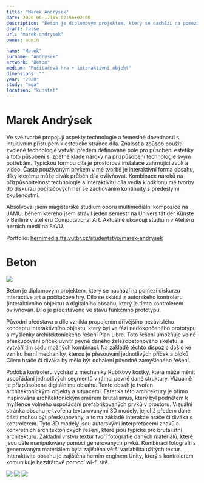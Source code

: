 ```yaml
---
title: "Marek Andrýsek"
date: 2020-08-17T15:02:56+02:00
description: "Beton je diplomovým projektem, který se nachází na pomezí diskurzu interactive art a počítačové hry. Dílo se skládá z autorského kontroleru (interaktivního objektu) a digitálního obsahu, který je tímto kontrolerem ovlivňován."
draft: false
url: "marek-andrysek"
owner: admin

name: "Marek"
surname: "Andrýsek"
artwork: "Beton"
medium: "Počítačová hra + interaktivní objekt"
dimensions: ""
year: "2020"
study: "mga"
location: "kunstat"
---
```


# Marek Andrýsek

Ve své tvorbě propojuji aspekty technologie a řemeslné dovednosti s intuitivním přístupem k estetické stránce díla. Znalost a způsob použití zvolené technologie vytváří předem definované pole pro působení estetiky a toto působení si zpětně klade nároky na přizpůsobení technologie svým potřebám. Typickou formou díla je prostorová instalace zahrnující zvuk a video. Často používaným prvkem v mé tvorbě je interaktivní forma obsahu, díky kterému může divák průběh díla ovlivňovat. Kombinace nároků na přizpůsobitelnost technologie a interaktivitu díla vedla k odklonu mé tvorby do diskurzu počítačových her se zachováním kontinuity s předešlými zkušenostmi.

Absolvoval jsem magisterské studium oboru multimediální kompozice na JAMU, během kterého jsem strávil jeden semestr na Universität der Künste v Berlíně v ateliéru Computational Art. Aktuálně ukončuji studium v Ateliéru herních médií na FaVU.

Portfolio: [hernimedia.ffa.vutbr.cz/studentstvo/marek-andrysek](http://hernimedia.ffa.vutbr.cz/studentstvo/marek-andrysek/)

<!-- SECTION BREAK -->
# Beton

![](/2020/andrysek/1.jpg)

Beton je diplomovým projektem, který se nachází na pomezí diskurzu interactive art a počítačové hry. Dílo se skládá z autorského kontroleru (interaktivního objektu) a digitálního obsahu, který je tímto kontrolerem ovlivňován. Dílo je představeno ve stavu funkčního prototypu.

Původní představa o díle vznikla propojením dřívějšího nezávislého konceptu interaktivního objektu, který byl ve fázi nedokončeného prototypu a myšlenky architektonického řešení Plan Libre. Toto řešení umožňuje volné přeskupování příček uvnitř pevně daného železobetonového skeletu, a vytváří tím sadu možných kombinací. Na základě těchto dispozic došlo ke vzniku herní mechaniky, kterou je přesouvání jednotlivých příček a bloků. Cílem hráče či diváka by mělo být odhalení původně zamýšleného řešení.

Podoba kontroleru vychází z mechaniky Rubikovy kostky, která může měnit uspořádání jednotlivých segmentů v rámci pevně dané struktury. Vizuálně je přizpůsobena digitálnímu obsahu. Tento obsah je tvořen architektonickými objekty a situacemi. Estetika této architektury je přímo inspirována architektonickým směrem brutalismus, který byl podnětem k myšlence volného uspořádání prefabrikovaných prvků v prostoru. Vizuální stránka obsahu je tvořena texturovanými 3D modely, jejichž předem dané části mohou být přeskupovány, a to na základě interakce hráče či diváka s kontrolerem. Tyto 3D modely jsou autorskými interpretacemi znaků a konkrétních architektonických řešení, které jsou typické pro brutalistní architekturu. Základní vrstvu textur tvoří fotografie daných materiálů, které jsou dále manipulovány pomocí generovaných prvků. Kombinací fotografií s generovaným materiálem byla zajištěna větší variabilita užitých textur. Interaktivita obsahu je zajištěna herním enginem Unity, který s kontrolerem komunikuje bezdrátově pomocí wi-fi sítě.

![](/2020/andrysek/2.jpg)
![](/2020/andrysek/3.jpg)
![](/2020/andrysek/4.jpg)

